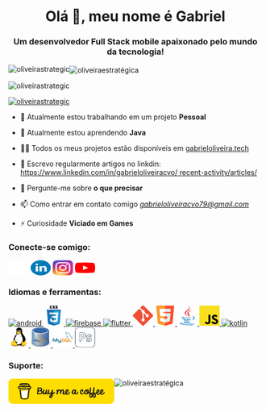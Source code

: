 <h1 align="center">Olá 👋, meu nome é Gabriel</h1>
<h3 align="center">Um desenvolvedor Full Stack mobile apaixonado pelo mundo da tecnologia!</h3>


<p><img align="left" src="https://github-readme-stats.vercel.app/api/top-langs?username=oliveirastrategic&show_icons=true&theme=dark&text_color=1daa53&locale=en&layout=compact" alt=" oliveirastrategic" /></p><p><img align="center" src="https://github-readme-streak-stats.herokuapp.com/?user=oliveirastrategic&theme=dark" alt= "oliveiraestratégica" /></p>


<p align="left"> <img src="https://komarev.com/ghpvc/?username=oliveirastrategic&label=Profile%20views&color=19a442&style=plastic" alt="oliveirastrategic" /> </p>

<p align="left"> <a href ="https://github.com/ryo-ma/github-profile-trophy"><img src="https://github-profile-trophy.vercel.app/?username=oliveirastrategic" alt="oliveirastrategic" /></a> </p>


- 🔭 Atualmente estou trabalhando em um projeto **Pessoal**

- 🌱 Atualmente estou aprendendo **Java**

- 👨‍💻 Todos os meus projetos estão disponíveis em [gabrieloliveira.tech](gabrieloliveira.tech)

- 📝 Escrevo regularmente artigos no linkdin: [https://www.linkedin.com/in/gabrieloliveiracvo/ recent-activity/articles/](https://www.linkedin.com/in/gabrieloliveiracvo/recent-activity/articles/)

- 💬 Pergunte-me sobre **o que precisar**

- 📫 Como entrar em contato comigo *gabrieloliveiracvo79@gmail.com*

- ⚡ Curiosidade **Viciado em Games**

<h3 align="left">Conecte-se comigo:</h3>
<p align="left">
<a href="https://github.com/OliveiraStrategic" target="blank"><img align="center" src="iconi/github.png" alt="oliveirastrategic" height="30" width="40" /></a>
<a href="https://linkedin.com/in/gabrieloliveiracvo" target="blank"><img align="center" src="iconi/lk.png" alt="gabrieloliveiracvo" height="30" width="40" /></a>
<a href="https://instagram.com/gabrieloliveiracvo" target="blank"><img align="center" src="iconi/in.png" alt="gabrieloliveiracvo" height="30" width="40" /></a>
<a href ="https://www.youtube.com/c/@gabrieloliveira0" target="blank"><img align="center" src="iconi/yt.png" alt="@gabrieloliveira0" height="30" width="40" /></a> </p>

<h3 align="left">Idiomas e ferramentas:</h3>
<p align="left"> <a href="https://developer.android.com" target="_blank" rel="noreferrer"> <img src="https://raw.githubusercontent.com/devicons /devicon/master/icons/android/android-original-wordmark.svg" alt="android" width="40" height="40"/> </a> <a href="https://www.w3schools .com/css/" target="_blank" rel="noreferrer"> <img src="https://raw.githubusercontent.com/devicons/devicon/master/icons/css3/css3-original-wordmark.svg" alt="css3" width="40" height="40"/> </a> <a href="https://firebase.google.com/" target="_blank" rel="noreferrer"> <img src="https://www.vectorlogo.zone/logos/firebase/firebase-icon.svg" alt="firebase" width="40" height="40"/> </a> <a href="https ://flutter.dev" target="_blank" rel="noreferrer"> <img src="https://www.vectorlogo.zone/logos/flutterio/flutterio-icon.svg" alt="flutter" width= "40" height="40"/> </a> <a href="https://git-scm.com/" target="_blank" rel="noreferrer"> <img src="iconi/GIT.png" alt="git" width="40" height="40"/> </a> <a href="https:// www.w3.org/html/" target="_blank" rel="noreferrer"> <img src="iconi/html5.png" alt="html5" width="40" height="40"/> </a> <a href="https://www.java.com" target="_blank" rel="noreferrer"> <img src="https://raw.githubusercontent.com/devicons/devicon/master/icons/java/java-original.svg" alt="java" width="40" height="40"/> </ a> <a href="https://developer.mozilla.org/en-US/docs/Web/JavaScript" target="_blank" rel="noreferrer"> <img src="iconi/javascript.png" alt="javascript" width="40" height="40"/> </a> <a href="https://kotlinlang.org" target="_blank" rel="noreferrer"> <img src="https://www.vectorlogo.zone/logos/kotlinlang/kotlinlang-icon.svg" alt="kotlin" width="40" height="40"/> </a> <a href="https://www.linux.org/" target="_blank" rel="noreferrer"> <img src="https://raw.githubusercontent.com/devicons/devicon/master/icons/linux/linux-original.svg" alt="linux" width="40" height="40"/> </ a> <a href="https://www.microsoft.com/en-us/sql-server" target="_blank" rel="noreferrer"> <img src="iconi/mysql.png" alt="mssql" width="40" height="40"/> </a> <a href="https://www.mysql.com /" target="_blank" rel="noreferrer"> <img src="https://raw.githubusercontent.com/devicons/devicon/master/icons/mysql/mysql-original-wordmark.svg" alt="mysql " width="40" height="40"/> </a> <a href="https://www.photoshop.com/en" target="_blank" rel="noreferrer"> <img src="https://raw.githubusercontent.com/devicons/devicon/master/icons/photoshop/photoshop-line.svg" alt="photoshop" width="40" height="40"/> </a> </p >


<h3 align="left">Suporte:</h3>
<p><a href="https://www.buymeacoffee.com/oliveirastrategic"> <img align="left" src="iconi/buymeacoffee.png" height="50" width="210" alt="oliveirastrategic" /></a><a href="https://ko-fi.com /oliveiraestratégica"> <img align="left" src="https://cdn.ko-fi.com/cdn/kofi3.png?v=3" height="50" width="210" alt="oliveiraestratégica "/></a></p><br><br>




